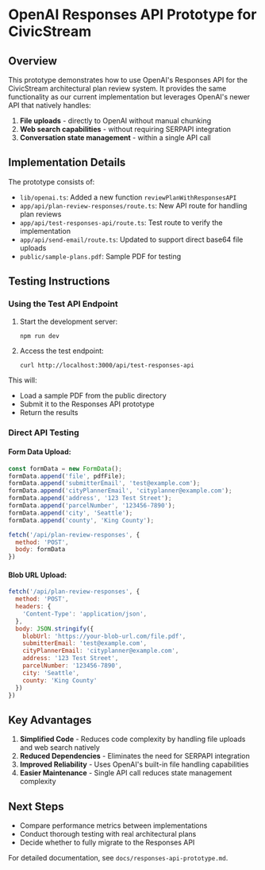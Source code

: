 # OpenAI Responses API Prototype for CivicStream

## Overview

This prototype demonstrates how to use OpenAI's Responses API for the CivicStream architectural plan review system. It provides the same functionality as our current implementation but leverages OpenAI's newer API that natively handles:

1. **File uploads** - directly to OpenAI without manual chunking
2. **Web search capabilities** - without requiring SERPAPI integration
3. **Conversation state management** - within a single API call

## Implementation Details

The prototype consists of:

- `lib/openai.ts`: Added a new function `reviewPlanWithResponsesAPI`
- `app/api/plan-review-responses/route.ts`: New API route for handling plan reviews
- `app/api/test-responses-api/route.ts`: Test route to verify the implementation
- `app/api/send-email/route.ts`: Updated to support direct base64 file uploads
- `public/sample-plans.pdf`: Sample PDF for testing

## Testing Instructions

### Using the Test API Endpoint

1. Start the development server:
   ```
   npm run dev
   ```

2. Access the test endpoint:
   ```
   curl http://localhost:3000/api/test-responses-api
   ```

This will:
- Load a sample PDF from the public directory
- Submit it to the Responses API prototype
- Return the results

### Direct API Testing

#### Form Data Upload:
```javascript
const formData = new FormData();
formData.append('file', pdfFile);
formData.append('submitterEmail', 'test@example.com');
formData.append('cityPlannerEmail', 'cityplanner@example.com');
formData.append('address', '123 Test Street');
formData.append('parcelNumber', '123456-7890');
formData.append('city', 'Seattle');
formData.append('county', 'King County');

fetch('/api/plan-review-responses', {
  method: 'POST',
  body: formData
})
```

#### Blob URL Upload:
```javascript
fetch('/api/plan-review-responses', {
  method: 'POST',
  headers: {
    'Content-Type': 'application/json',
  },
  body: JSON.stringify({
    blobUrl: 'https://your-blob-url.com/file.pdf',
    submitterEmail: 'test@example.com',
    cityPlannerEmail: 'cityplanner@example.com',
    address: '123 Test Street',
    parcelNumber: '123456-7890',
    city: 'Seattle',
    county: 'King County'
  })
})
```

## Key Advantages

1. **Simplified Code** - Reduces code complexity by handling file uploads and web search natively
2. **Reduced Dependencies** - Eliminates the need for SERPAPI integration
3. **Improved Reliability** - Uses OpenAI's built-in file handling capabilities
4. **Easier Maintenance** - Single API call reduces state management complexity

## Next Steps

- Compare performance metrics between implementations
- Conduct thorough testing with real architectural plans
- Decide whether to fully migrate to the Responses API

For detailed documentation, see `docs/responses-api-prototype.md`. 